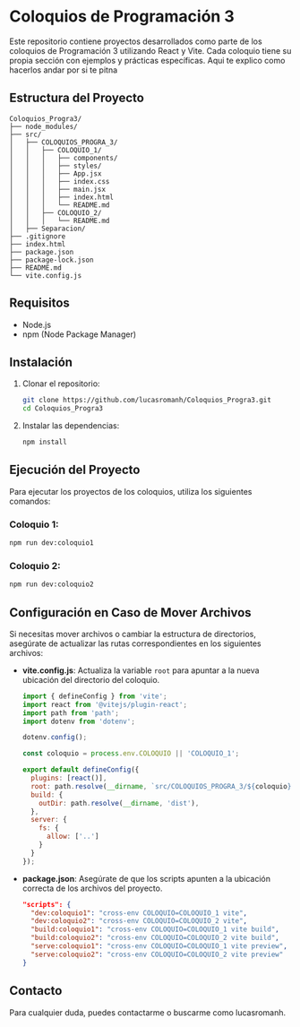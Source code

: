 # Coloquios de Programación 3

Este repositorio contiene proyectos desarrollados como parte de los coloquios de Programación 3 utilizando React y Vite. Cada coloquio tiene su propia sección con ejemplos y prácticas específicas.
Aqui te explico como hacerlos andar por si te pitna

## Estructura del Proyecto

```plaintext
Coloquios_Progra3/
├── node_modules/
├── src/
│   ├── COLOQUIOS_PROGRA_3/
│   │   ├── COLOQUIO_1/
│   │   │   ├── components/
│   │   │   ├── styles/
│   │   │   ├── App.jsx
│   │   │   ├── index.css
│   │   │   ├── main.jsx
│   │   │   ├── index.html
│   │   │   └── README.md
│   │   ├── COLOQUIO_2/
│   │   │   └── README.md
│   ├── Separacion/
├── .gitignore
├── index.html
├── package.json
├── package-lock.json
├── README.md
└── vite.config.js
```

## Requisitos

- Node.js
- npm (Node Package Manager)

## Instalación

1. Clonar el repositorio:

    ```bash
    git clone https://github.com/lucasromanh/Coloquios_Progra3.git
    cd Coloquios_Progra3
    ```

2. Instalar las dependencias:

    ```bash
    npm install
    ```

## Ejecución del Proyecto

Para ejecutar los proyectos de los coloquios, utiliza los siguientes comandos:

### Coloquio 1:

```bash
npm run dev:coloquio1
```

### Coloquio 2:

```bash
npm run dev:coloquio2
```

## Configuración en Caso de Mover Archivos

Si necesitas mover archivos o cambiar la estructura de directorios, asegúrate de actualizar las rutas correspondientes en los siguientes archivos:

- **vite.config.js**: Actualiza la variable `root` para apuntar a la nueva ubicación del directorio del coloquio.

    ```javascript
    import { defineConfig } from 'vite';
    import react from '@vitejs/plugin-react';
    import path from 'path';
    import dotenv from 'dotenv';

    dotenv.config();

    const coloquio = process.env.COLOQUIO || 'COLOQUIO_1';

    export default defineConfig({
      plugins: [react()],
      root: path.resolve(__dirname, `src/COLOQUIOS_PROGRA_3/${coloquio}`),
      build: {
        outDir: path.resolve(__dirname, 'dist'),
      },
      server: {
        fs: {
          allow: ['..']
        }
      }
    });
    ```

- **package.json**: Asegúrate de que los scripts apunten a la ubicación correcta de los archivos del proyecto.

    ```json
    "scripts": {
      "dev:coloquio1": "cross-env COLOQUIO=COLOQUIO_1 vite",
      "dev:coloquio2": "cross-env COLOQUIO=COLOQUIO_2 vite",
      "build:coloquio1": "cross-env COLOQUIO=COLOQUIO_1 vite build",
      "build:coloquio2": "cross-env COLOQUIO=COLOQUIO_2 vite build",
      "serve:coloquio1": "cross-env COLOQUIO=COLOQUIO_1 vite preview",
      "serve:coloquio2": "cross-env COLOQUIO=COLOQUIO_2 vite preview"
    }
    ```
## Contacto

Para cualquier duda, puedes contactarme o buscarme como lucasromanh.